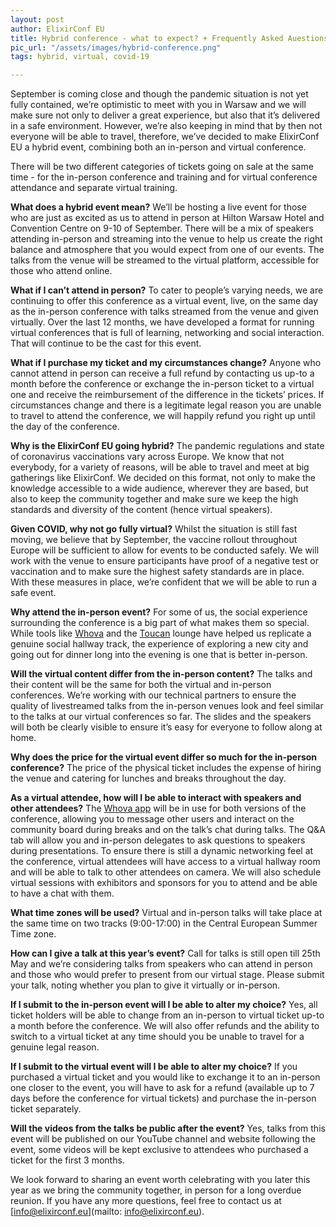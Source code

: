 ```yaml
---
layout: post
author: ElixirConf EU
title: Hybrid conference - what to expect? + Frequently Asked Auestions
pic_url: "/assets/images/hybrid-conference.png"
tags: hybrid, virtual, covid-19

---
```

September is coming close and though the pandemic situation is not yet fully contained, we’re optimistic to meet with you in Warsaw and we will make sure not only to deliver a great experience, but also that it’s delivered in a safe environment. However, we’re also keeping in mind that by then not everyone will be able to travel, therefore, we’ve decided to make ElixirConf EU a hybrid event, combining both an in-person and virtual conference.

There will be two different categories of tickets going on sale at the same time - for the in-person conference and training and for virtual conference attendance and separate virtual training.

**What does a hybrid event mean?** We’ll be hosting a live event for those who are just as excited as us to attend in person at Hilton Warsaw Hotel and Convention Centre on 9-10 of September. There will be a mix of speakers attending in-person and streaming into the venue to help us create the right balance and atmosphere that you would expect from one of our events. The talks from the venue will be streamed to the virtual platform, accessible for those who attend online.

**What if I can’t attend in person?** To cater to people’s varying needs, we are continuing to offer this conference as a virtual event, live, on the same day as the in-person conference with talks streamed from the venue and given virtually. Over the last 12 months, we have developed a format for running virtual conferences that is full of learning, networking and social interaction. That will continue to be the cast for this event.

**What if I purchase my ticket and my circumstances change?** Anyone who cannot attend in person can receive a full refund by contacting us up-to a month before the conference or exchange the in-person ticket to a virtual one and receive the reimbursement of the difference in the tickets’ prices. If circumstances change and there is a legitimate legal reason you are unable to travel to attend the conference, we will happily refund you right up until the day of the conference.

**Why is the ElixirConf EU going hybrid?**
The pandemic regulations and state of coronavirus vaccinations vary across Europe. We know that not everybody, for a variety of reasons, will be able to travel and meet at big gatherings like ElixirConf. We decided on this format, not only to make the knowledge accessible to a wide audience, wherever they are based, but also to keep the community together and make sure we keep the high standards and diversity of the content (hence virtual speakers).

**Given COVID, why not go fully virtual?**
Whilst the situation is still fast moving, we believe that by September, the vaccine rollout throughout Europe will be sufficient to allow for events to be conducted safely. We will work with the venue to ensure participants have proof of a negative test or vaccination and to make sure the highest safety standards are in place. With these measures in place, we’re confident that we will be able to run a safe event.

**Why attend the in-person event?**
For some of us, the social experience surrounding the conference is a big part of what makes them so special. While tools like [Whova](https://youtu.be/pK1hnGIR0EI) and the [Toucan](https://youtu.be/7O2AC4QHfX0) lounge have helped us replicate a genuine social hallway track, the experience of exploring a new city and going out for dinner long into the evening is one that is better in-person.

**Will the virtual content differ from the in-person content?**
The talks and their content will be the same for both the virtual and in-person conferences. We’re working with our technical partners to ensure the quality of livestreamed talks from the in-person venues look and feel similar to the talks at our virtual conferences so far. The slides and the speakers will both be clearly visible to ensure it’s easy for everyone to follow along at home.

**Why does the price for the virtual event differ so much for the in-person conference?**
The price of the physical ticket includes the expense of hiring the venue and catering for lunches and breaks throughout the day.

**As a virtual attendee, how will I be able to interact with speakers and other attendees?**
The [Whova app](https://youtu.be/pK1hnGIR0EI) will be in use for both versions of the conference, allowing you to message other users and interact on the community board during breaks and on the talk’s chat during talks. The Q&A tab will allow you and in-person delegates to ask questions to speakers during presentations. To ensure there is still a dynamic networking feel at the conference, virtual attendees will have access to a virtual hallway room and will be able to talk to other attendees on camera. We will also schedule virtual sessions with exhibitors and sponsors for you to attend and be able to have a chat with them.

**What time zones will be used?**
Virtual and in-person talks will take place at the same time on two tracks (9:00-17:00) in the Central European Summer Time zone.

**How can I give a talk at this year’s event?**
Call for talks is still open till 25th May and we’re considering talks from speakers who can attend in person and those who would prefer to present from our virtual stage. Please submit your talk, noting whether you plan to give it virtually or in-person.

**If I submit to the in-person event will I be able to alter my choice?**
Yes, all ticket holders will be able to change from an in-person to virtual ticket up-to a month before the conference. We will also offer refunds and the ability to switch to a virtual ticket at any time should you be unable to travel for a genuine legal reason.

**If I submit to the virtual event will I be able to alter my choice?**
If you purchased a virtual ticket and you would like to exchange it to an in-person one closer to the event, you will have to ask for a refund (available up to 7 days before the conference for virtual tickets) and purchase the in-person ticket separately.

**Will the videos from the talks be public after the event?**
Yes, talks from this event will be published on our YouTube channel and website following the event, some videos will be kept exclusive to attendees who purchased a ticket for the first 3 months.


We look forward to sharing an event worth celebrating with you later this year as we bring the community together, in person for a long overdue reunion. If you have any more questions, feel free to contact us at [info@elixirconf.eu](mailto: info@elixirconf.eu).
